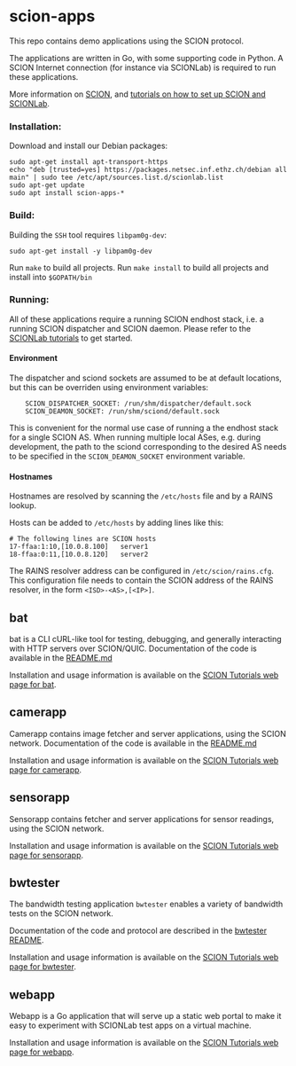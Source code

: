 # scion-apps

This repo contains demo applications using the SCION protocol.

The applications are written in Go, with some supporting code in Python. A SCION Internet connection (for instance via SCIONLab) is required to run these applications.

More information on [SCION](https://www.scion-architecture.net/), and [tutorials on how to set up SCION and SCIONLab](https://docs.scionlab.org/).

### Installation:
Download and install our Debian packages:
```shell
sudo apt-get install apt-transport-https
echo "deb [trusted=yes] https://packages.netsec.inf.ethz.ch/debian all main" | sudo tee /etc/apt/sources.list.d/scionlab.list
sudo apt-get update
sudo apt install scion-apps-*
```

### Build:

Building the `SSH` tool requires `libpam0g-dev`:

```shell
sudo apt-get install -y libpam0g-dev
```

Run `make` to build all projects.
Run `make install` to build all projects and install into `$GOPATH/bin`


### Running:

All of these applications require a running SCION endhost stack, i.e. a running
SCION dispatcher and SCION daemon.
Please refer to the [SCIONLab tutorials](https://docs.scionlab.org) to get
started.

#### Environment

The dispatcher and sciond sockets are assumed to be at default locations, but
this can be overriden using environment variables:

		SCION_DISPATCHER_SOCKET: /run/shm/dispatcher/default.sock
		SCION_DEAMON_SOCKET: /run/shm/sciond/default.sock

This is convenient for the normal use case of running a the endhost stack for a
single SCION AS.
When running multiple local ASes, e.g. during development, the path to the
sciond corresponding to the desired AS needs to be specified in the
`SCION_DEAMON_SOCKET` environment variable.


#### Hostnames
Hostnames are resolved by scanning the `/etc/hosts` file and by a RAINS lookup.

Hosts can be added to `/etc/hosts` by adding lines like this:

```
# The following lines are SCION hosts
17-ffaa:1:10,[10.0.8.100]	server1
18-ffaa:0:11,[10.0.8.120]	server2
```

The RAINS resolver address can be configured in `/etc/scion/rains.cfg`.
This configuration file needs to contain the SCION address of the RAINS
resolver, in the form `<ISD>-<AS>,[<IP>]`.


## bat

bat is a CLI cURL-like tool for testing, debugging, and generally interacting with HTTP servers over SCION/QUIC. Documentation of the code is available in the [README.md](bat/README.md)

Installation and usage information is available on the [SCION Tutorials web page for bat](https://docs.scionlab.org/content/apps/bat.html).

## camerapp

Camerapp contains image fetcher and server applications, using the SCION network. Documentation of the code is available in the [README.md](https://github.com/netsec-ethz/scion-apps/blob/master/camerapp/README.md)

Installation and usage information is available on the [SCION Tutorials web page for camerapp](https://docs.scionlab.org/content/apps/access_camera.html).


## sensorapp

Sensorapp contains fetcher and server applications for sensor readings, using the SCION network.

Installation and usage information is available on the [SCION Tutorials web page for sensorapp](https://docs.scionlab.org/content/apps/fetch_sensor_readings.html).


## bwtester

The bandwidth testing application `bwtester` enables a variety of bandwidth tests on the SCION network.

Documentation of the code and protocol are described in the [bwtester README](bwtester/README.md).

Installation and usage information is available on the [SCION Tutorials web page for bwtester](https://docs.scionlab.org/content/apps/bwtester.html).


## webapp

Webapp is a Go application that will serve up a static web portal to make it easy to experiment with SCIONLab test apps on a virtual machine.

Installation and usage information is available on the [SCION Tutorials web page for webapp](https://docs.scionlab.org/content/apps/as_visualization/webapp.html).
